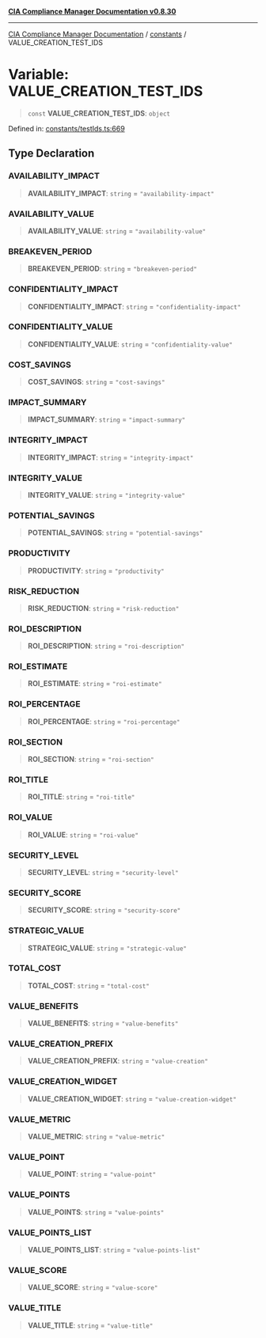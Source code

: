 [**CIA Compliance Manager Documentation v0.8.30**](../../README.md)

***

[CIA Compliance Manager Documentation](../../modules.md) / [constants](../README.md) / VALUE\_CREATION\_TEST\_IDS

# Variable: VALUE\_CREATION\_TEST\_IDS

> `const` **VALUE\_CREATION\_TEST\_IDS**: `object`

Defined in: [constants/testIds.ts:669](https://github.com/Hack23/cia-compliance-manager/blob/6afa716316469147e542039d136ec79ffdbd4ac9/src/constants/testIds.ts#L669)

## Type Declaration

### AVAILABILITY\_IMPACT

> **AVAILABILITY\_IMPACT**: `string` = `"availability-impact"`

### AVAILABILITY\_VALUE

> **AVAILABILITY\_VALUE**: `string` = `"availability-value"`

### BREAKEVEN\_PERIOD

> **BREAKEVEN\_PERIOD**: `string` = `"breakeven-period"`

### CONFIDENTIALITY\_IMPACT

> **CONFIDENTIALITY\_IMPACT**: `string` = `"confidentiality-impact"`

### CONFIDENTIALITY\_VALUE

> **CONFIDENTIALITY\_VALUE**: `string` = `"confidentiality-value"`

### COST\_SAVINGS

> **COST\_SAVINGS**: `string` = `"cost-savings"`

### IMPACT\_SUMMARY

> **IMPACT\_SUMMARY**: `string` = `"impact-summary"`

### INTEGRITY\_IMPACT

> **INTEGRITY\_IMPACT**: `string` = `"integrity-impact"`

### INTEGRITY\_VALUE

> **INTEGRITY\_VALUE**: `string` = `"integrity-value"`

### POTENTIAL\_SAVINGS

> **POTENTIAL\_SAVINGS**: `string` = `"potential-savings"`

### PRODUCTIVITY

> **PRODUCTIVITY**: `string` = `"productivity"`

### RISK\_REDUCTION

> **RISK\_REDUCTION**: `string` = `"risk-reduction"`

### ROI\_DESCRIPTION

> **ROI\_DESCRIPTION**: `string` = `"roi-description"`

### ROI\_ESTIMATE

> **ROI\_ESTIMATE**: `string` = `"roi-estimate"`

### ROI\_PERCENTAGE

> **ROI\_PERCENTAGE**: `string` = `"roi-percentage"`

### ROI\_SECTION

> **ROI\_SECTION**: `string` = `"roi-section"`

### ROI\_TITLE

> **ROI\_TITLE**: `string` = `"roi-title"`

### ROI\_VALUE

> **ROI\_VALUE**: `string` = `"roi-value"`

### SECURITY\_LEVEL

> **SECURITY\_LEVEL**: `string` = `"security-level"`

### SECURITY\_SCORE

> **SECURITY\_SCORE**: `string` = `"security-score"`

### STRATEGIC\_VALUE

> **STRATEGIC\_VALUE**: `string` = `"strategic-value"`

### TOTAL\_COST

> **TOTAL\_COST**: `string` = `"total-cost"`

### VALUE\_BENEFITS

> **VALUE\_BENEFITS**: `string` = `"value-benefits"`

### VALUE\_CREATION\_PREFIX

> **VALUE\_CREATION\_PREFIX**: `string` = `"value-creation"`

### VALUE\_CREATION\_WIDGET

> **VALUE\_CREATION\_WIDGET**: `string` = `"value-creation-widget"`

### VALUE\_METRIC

> **VALUE\_METRIC**: `string` = `"value-metric"`

### VALUE\_POINT

> **VALUE\_POINT**: `string` = `"value-point"`

### VALUE\_POINTS

> **VALUE\_POINTS**: `string` = `"value-points"`

### VALUE\_POINTS\_LIST

> **VALUE\_POINTS\_LIST**: `string` = `"value-points-list"`

### VALUE\_SCORE

> **VALUE\_SCORE**: `string` = `"value-score"`

### VALUE\_TITLE

> **VALUE\_TITLE**: `string` = `"value-title"`
